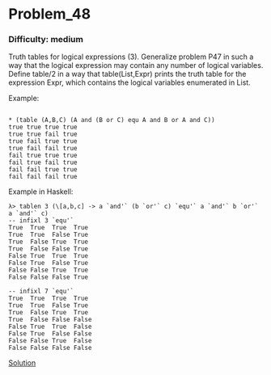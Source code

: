 # Problem_48
### Difficulty: medium
Truth tables for logical expressions (3).
Generalize problem P47 in such a way that the logical expression may contain any number of logical variables. Define table/2 in a way that table(List,Expr) prints the truth table for the expression Expr, which contains the logical variables enumerated in List.

Example:

```

* (table (A,B,C) (A and (B or C) equ A and B or A and C))
true true true true
true true fail true
true fail true true
true fail fail true
fail true true true
fail true fail true
fail fail true true
fail fail fail true
```
Example in Haskell:

```
λ> tablen 3 (\[a,b,c] -> a `and'` (b `or'` c) `equ'` a `and'` b `or'` a `and'` c)
-- infixl 3 `equ'`
True  True  True  True
True  True  False True
True  False True  True
True  False False True
False True  True  True
False True  False True
False False True  True
False False False True

-- infixl 7 `equ'`
True  True  True  True
True  True  False True
True  False True  True
True  False False False
False True  True  False
False True  False False
False False True  False
False False False False
```
[Solution](https://wiki.haskell.org/99_questions/Solutions/48)
